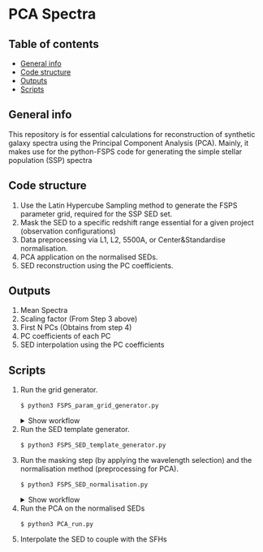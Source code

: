 # PCA Spectra

## Table of contents
* [General info](#general-info)
* [Code structure](#code-structure)
* [Outputs](#outputs)
* [Scripts](#scripts)

## General info
This repository is for essential calculations for reconstruction of synthetic galaxy spectra using the Principal Component Analysis (PCA). Mainly, it makes use for the python-FSPS code for generating the simple stellar population (SSP) spectra

## Code structure
1. Use the Latin Hypercube Sampling method to generate the FSPS parameter grid, required for the SSP SED set.
2. Mask the SED to a specific redshift range essential for a given project (observation configurations)
3. Data preprocessing via L1, L2, 5500A, or Center&Standardise normalisation.
4. PCA application on the normalised SEDs.
5. SED reconstruction using the PC coefficients.

## Outputs
1. Mean Spectra
2. Scaling factor (From Step 3 above)
3. First N PCs (Obtains from step 4)
4. PC coefficients of each PC
5. SED interpolation using the PC coefficients 

## Scripts
1. Run the grid generator.
    ```
    $ python3 FSPS_param_grid_generator.py
    ```
    <details>
    <summary> Show workflow </summary>
    ![alt text](https://github.com/SKoonkor/PCA_Spectra/blob/main/diagrams/fig_Param_grid_diagram.png?raw=true)
    </details>
2. Run the SED template generator.
    ``` 
    $ python3 FSPS_SED_template_generator.py
    ```
3. Run the masking step (by applying the wavelength selection) and the normalisation method (preprocessing for PCA).
    ``` 
    $ python3 FSPS_SED_normalisation.py    
    ```
    <details>
    <summary> Show workflow </summary>
    ![alt text](https://github.com/SKoonkor/PCA_Spectra/blob/main/diagrams/fig_SED_normalisation_diagram.png?raw=true)
    </details>
4. Run the PCA on the normalised SEDs
    ```
    $ python3 PCA_run.py
    ```
5. Interpolate the SED to couple with the SFHs
